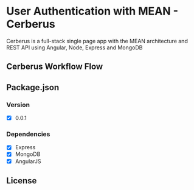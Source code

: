 # User Authentication with MEAN - Cerberus

Cerberus is a full-stack single page app with the MEAN architecture and REST API using Angular, Node, Express and MongoDB

## Cerberus Workflow Flow

## Package.json

### Version
- [x] 0.0.1

### Dependencies
- [x] Express
- [x] MongoDB
- [x] AngularJS

## License

